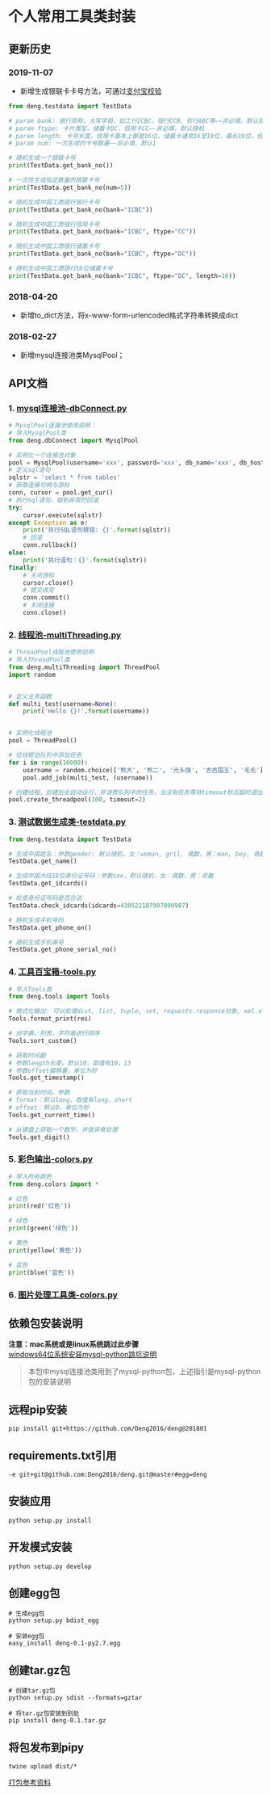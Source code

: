 # 个人常用工具类封装


## 更新历史
### 2019-11-07
* 新增生成银联卡卡号方法，可通过[支付宝校验](https://ccdcapi.alipay.com/validateAndCacheCardInfo.json?_input_charset=utf-8&cardNo=9400621673734008267&cardBinCheck=true)
```python
from deng.testdata import TestData

# param bank: 银行简称，大写字母，如工行ICBC，银行CCB，农行ABC等——非必填，默认随机
# param ftype: 卡片类型，储蓄卡DC，信用卡CC——非必填，默认随机
# param length: 卡号长度，信用卡基本上都是16位，储蓄卡通常16至19位，最长19位，但偶尔有低有16位的——非必填，默认随机
# param num: 一次生成的卡号数量——非必填，默认1

# 随机生成一个银联卡号
print(TestData.get_bank_no())

# 一次性生成指定数量的银联卡号
print(TestData.get_bank_no(num=5))

# 随机生成中国工商银行银行卡号
print(TestData.get_bank_no(bank="ICBC"))

# 随机生成中国工商银行信用卡号
print(TestData.get_bank_no(bank="ICBC", ftype="CC"))

# 随机生成中国工商银行储蓄卡号
print(TestData.get_bank_no(bank="ICBC", ftype="DC"))

# 随机生成中国工商银行16位储蓄卡号
print(TestData.get_bank_no(bank="ICBC", ftype="DC", length=16))
```

### 2018-04-20  
* 新增to_dict方法，将x-www-form-urlencoded格式字符串转换成dict  

### 2018-02-27  
* 新增mysql连接池类MysqlPool；  

## API文档
### 1. [mysql连接池-dbConnect.py](deng/dbConnect.py)
```python
# MysqlPool连接池使用说明：
# 导入MysqlPool类
from deng.dbConnect import MysqlPool

# 实例化一个连接池对象
pool = MysqlPool(username='xxx', password='xxx', db_name='xxx', db_host='x.x.x.x', db_port='3306')
# 定义sql语句
sqlstr = 'select * from tables'
# 获取连接句柄与游标
conn, cursor = pool.get_cur()
# 执行sql语句，碰到异常时回滚
try:
    cursor.execute(sqlstr)
except Exception as e:
    print('执行SQL语句报错: {}'.format(sqlstr))
    # 回滚
    conn.rollback()
else:
    print('执行语句：{}'.format(sqlstr))
finally:
    # 关闭游标
    cursor.close()
    # 提交改变
    conn.commit()
    # 关闭连接
    conn.close()
```

### 2. [线程池-multiThreading.py](deng/multiThreading.py)
```python
# ThreadPool线程池使用说明
# 导入ThreadPool类
from deng.multiThreading import ThreadPool
import random


# 定义业务函数
def multi_test(username=None):
    print('Hello {}!'.format(username))


# 实例化线程池
pool = ThreadPool()

# 往线程池队列中添加任务
for i in range(10000):
    username = random.choice(['熊大', '熊二', '光头强', '吉吉国王', '毛毛'])
    pool.add_job(multi_test, (username))

# 创建线程，创建后会自动运行，并消费队列中的任务，当没有任务等待timeout秒后超时退出
pool.create_threadpool(100, timeout=2)
```

### 3. [测试数据生成类-testdata.py](deng/testdata.py)
```python
from deng.testdata import TestData 

# 生成中国姓名：参数gender: 默认随机，女：woman, gril, 偶数，男：man, boy, 奇数 
TestData.get_name()

# 生成中国大陆18位身份证号码：参数sex，默认随机，女：偶数，男：奇数
TestData.get_idcards()

# 检查身份证号码是否合法
TestData.check_idcards(idcards=430521187907090987)

# 随机生成手机号码
TestData.get_phone_on()

# 随机生成手机串号
TestData.get_phone_serial_no()
```

### 4. [工具百宝箱-tools.py](deng/tools.py)  
```python
# 导入Tools类
from deng.tools import Tools 

# 格式化输出: 可以处理dist, list, tuple, set, requests.response对象, xml.etree.ElementTree.Element对象
Tools.format_print(res)

# 对字典，列表，字符串进行排序
Tools.sort_custom()

# 获取时间戳
# 参数length长度，默认10，取值有10，13
# 参数offset偏移量，单位为秒
Tools.get_timestamp()

# 获取当前时间，参数
# format：默认long，取值有long，short
# offset：默认0，单位为秒
Tools.get_current_time()

# 从键盘上获取一个数字，并做异常处理
Tools.get_digit()
```

### 5. [彩色输出-colors.py](deng/colors.py)
```python
# 导入所有颜色
from deng.colors import * 

# 红色
print(red('红色'))

# 绿色
print(green('绿色'))

# 黄色
print(yellow('黄色'))

# 蓝色
print(blue('蓝色'))
```

### 6. [图片处理工具类-colors.py](deng/image.py)

## 依赖包安装说明  
**注意：mac系统或是linux系统跳过此步骤**    
[windows64位系统安装mysql-python跳坑说明](http://blog.csdn.net/yu12377/article/details/79525470)    
> 本包中mysql连接池类用到了mysql-python包，上述指引是mysql-python包的安装说明 

## 远程pip安装
```
pip install git+https://github.com/Deng2016/deng@201801
```

## requirements.txt引用
```
-e git+git@github.com:Deng2016/deng.git@master#egg=deng
```

## 安装应用
```
python setup.py install
```

## 开发模式安装
```
python setup.py develop
```

## 创建egg包
```
# 生成egg包
python setup.py bdist_egg

# 安装egg包
easy_install deng-0.1-py2.7.egg
```

## 创建tar.gz包
```
# 创建tar.gz包
python setup.py sdist --formats=gztar

# 将tar.gz包安装到别处
pip install deng-0.1.tar.gz
```

## 将包发布到pipy
```
twine upload dist/*
```

[打包参考资料](http://www.bjhee.com/setuptools.html)
